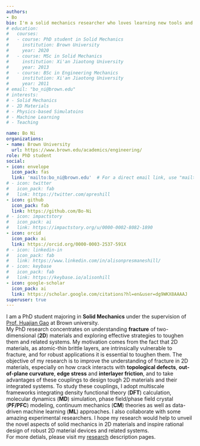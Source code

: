 ```yaml
---
authors:
- Bo
bio: I'm a solid mechanics researcher who loves learning new tools and solving coupling problems.
# education:
#   courses:
#   - course: PhD student in Solid Mechanics
#     institution: Brown University
#     year: 2020
#   - course: MSc in Solid Mechanics
#     institution: Xi'an Jiaotong University
#     year: 2013
#   - course: BSc in Engineering Mechanics
#     institution: Xi'an Jiaotong University
#     year: 2011
# email: "bo_ni@brown.edu"
# interests:
# - Solid Mechanics
# - 2D Materials
# - Physics-based Simulatoins
# - Machine Learning
# - Teaching

name: Bo Ni
organizations:
- name: Brown University
  url: https://www.brown.edu/academics/engineering/
role: PhD student
social:
- icon: envelope
  icon_pack: fas
  link: 'mailto:bo_ni@brown.edu'  # For a direct email link, use "mailto:test@example.org".
# - icon: twitter
#   icon_pack: fab
#   link: https://twitter.com/apreshill
- icon: github
  icon_pack: fab
  link: https://github.com/Bo-Ni
# - icon: impactstory
#   icon_pack: ai
#   link: https://impactstory.org/u/0000-0002-8082-1890
- icon: orcid
  icon_pack: ai
  link: https://orcid.org/0000-0003-2537-591X
# - icon: linkedin-in
#   icon_pack: fab
#   link: https://www.linkedin.com/in/alisonpresmaneshill/
# - icon: keybase
#   icon_pack: fab
#   link: https://keybase.io/alisonhill
- icon: google-scholar
  icon_pack: ai
  link: https://scholar.google.com/citations?hl=en&user=dg9WKX8AAAAJ
superuser: true
---
```


I am a PhD student majoring in <strong>Solid Mechanics</strong> under the supervision of <a href="https://www.brown.edu/research/projects/nanomechanics-engineering-biological-systems/home">Prof. Huajian Gao</a> at Brown university. <br>My PhD research concentrates on understanding <strong>fracture</strong> of two-dimensional (<strong>2D</strong>) materials and exploring effective strategies to toughen them and related systems. My motivation comes from the fact that 2D materials, as atomic-thin brittle layers, are intrinsically vulnerable to fracture, and for robust applications it is essential to toughen them. The objective of my research is to improve the understanding of fracture in 2D materials, especially on how crack interacts with <strong>topological defects</strong>, <strong>out-of-plane curvature</strong>, <strong>edge stress</strong> and <strong>interlayer friction</strong>, and to take advantages of these couplings to design tough 2D materials and their integrated systems. To study these couplings, I adopt multiscale frameworks integrating density functional theory (<strong>DFT</strong>) calculation, molecular dynamics (<strong>MD</strong>) simulation, phase field/phase field crystal (<strong>PF/PFC</strong>) modeling, continuum mechanics (<strong>CM</strong>) theories as well as data-driven machine learning (<strong>ML</strong>) approaches. I also collaborate with some amazing experimental researchers. I hope my research would help to unveil the novel aspects of solid mechanics in 2D materials and inspire rational design of robust 2D material devices and related systems.<br>For more detials, please visit my <a href=/research>research</a> description pages.
<!--I am a PhD student majoring in Solid Mechanics under the supervision of <strong><a href="https://www.brown.edu/research/projects/nanomechanics-engineering-biological-systems/home">Prof. Huajian Gao</a></strong> at Brown university. Prior to Brown, I received my B.Sc. in Engineering Mechanics and M.Sc. in Solid Mechanics from Xi’an Jiaotong University in 2011 and 2013. <br><br>My PhD research interest focuses on understanding <strong>fracture mechanics</strong> of two-dimensional (<strong>2D</strong>) materials and exploring effective strategies to toughen them and related systems. My motivation comes from the fact that 2D materials, as atomic-thin brittle layers, are intrinsically vulnerable to fracture, and for robust applications it is essential to toughen them. The objective of my research is to improve the understanding of fracture in 2D materials, especially on how crack interacts with <strong>topological defects</strong>, <strong>out-of-plane curvature</strong>, <strong>edge stress</strong> and <strong>interlayer friction</strong>, and to take advantages of these coupling to design tough 2D materials and their integrated systems. To study these couplings, I adopt a multiscale framework integrating density functional theory (<strong>DFT</strong>) calculation, molecular dynamics (<strong>MD</strong>) simulation, phase field/phase field crystal (<strong>PF/PFC</strong>) modeling, continuum mechanics (<strong>CM</strong>) as well as data-driven machine learning (<strong>ML</strong>) approaches. I also collaborate with some amazing experimental researchers. I hope my research would help to unveil the new aspects of solid mechanics in 2D materials and inspire rational design of robust 2D material devices and related systems.<br><br>For more detials, please visit my research description pages.-->

<!-- I am a PhD data scientist and professional educator at RStudio. I am an international keynote [speaker](/talks), [award-winning educator](/resume/#accomplishments), and co-author of the book [*blogdown: Creating Websites with R Markdown*](https://bookdown.org/yihui/blogdown/). I love creating [unique platforms](/projects) for sharing knowledge and data-driven insights, from websites to presentations and everything in between. I am known for being a compassionate leader and enthusiastic collaborator, and for making user-facing experiences that engage and delight. -->


